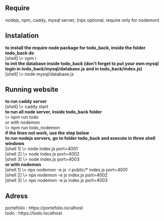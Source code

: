 <h2>Require</h2> 
nodejs, npm, caddy, mysql server, (npx optional, require only for nodemon)
<h2>Instalation</h2>
<strong>to install the require node package for todo_back, inside the folder todo_back do</strong><br> 
[shell] \> npm i<br>
<strong>to init the database inside todo_back (don't forget to put your own mysql login in todo_back/mysql/database.js and in todo_back/index.js)</strong><br>
[shell] \> node mysql/database.js <br>
<h2>Running website</h2>
<strong>to run caddy server</strong><br>
[shell] \> caddy start <br>
<strong>to run all node server, inside todo_back folder</strong><br>
\> npm run todo<br>
or with nodemon<br>
\> npm run todo_nodemon<br>
<strong>if the lines not work, use the step below</strong><br>
<strong>to run nodejs servers, go to folder todo_back and execute in three shell windows</strong><br>
[shell 1] \> node index.js port=4001 <br>
[shell 2] \> node index.js port=4002 <br>
[shell 3] \> node index.js port=4003 <br>
<strong>or with nodemon</strong><br>
[shell 1] \> npx nodemon -e js -i public/* index.js port=4001 <br>
[shell 2] \> npx nodemon -e js index.js port=4002 <br>
[shell 3] \> npx nodemon -e js index.js port=4003 <br>
<h2>Adress</h2>
portefolio : https://portefolio.localhost<br>
todo : https://todo.localhost